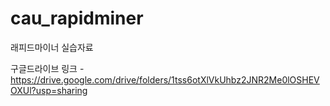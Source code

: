 # cau_rapidminer
래피드마이너 실습자료

구글드라이브 링크 - https://drive.google.com/drive/folders/1tss6otXlVkUhbz2JNR2Me0lOSHEVOXUl?usp=sharing
